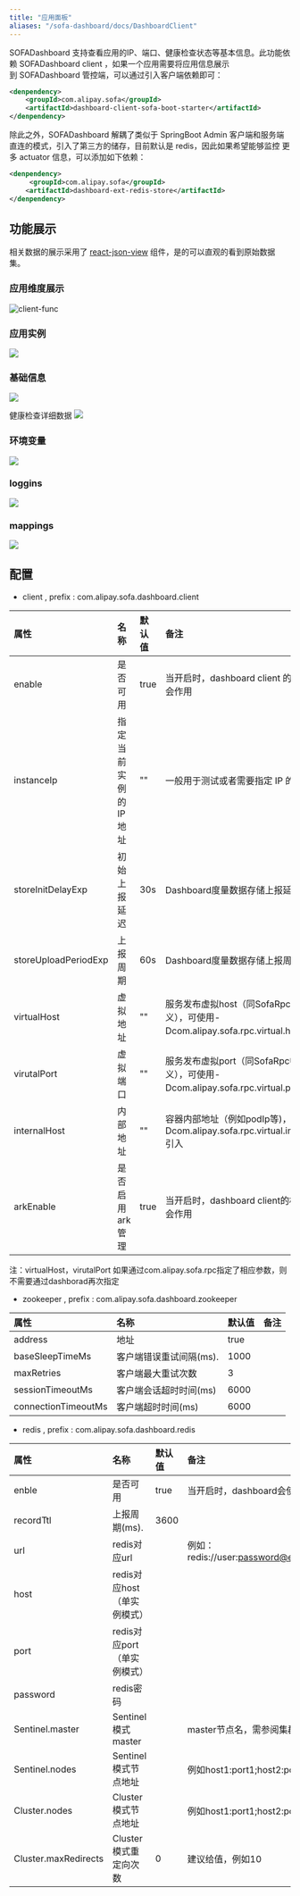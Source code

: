 ```yaml
---
title: "应用面板"
aliases: "/sofa-dashboard/docs/DashboardClient"
---
```


SOFADashboard 支持查看应用的IP、端口、健康检查状态等基本信息。此功能依赖 SOFADashboard client ，如果一个应用需要将应用信息展示到 SOFADashboard 管控端，可以通过引入客户端依赖即可：

```xml
<denpendency>
    <groupId>com.alipay.sofa</groupId>
    <artifactId>dashboard-client-sofa-boot-starter</artifactId>
</denpendency>
```

除此之外，SOFADashboard 解耦了类似于 SpringBoot Admin 客户端和服务端直连的模式，引入了第三方的储存，目前默认是 redis，因此如果希望能够监控 更多 actuator 信息，可以添加如下依赖：

```xml
<denpendency>
     <groupId>com.alipay.sofa</groupId>
    <artifactId>dashboard-ext-redis-store</artifactId>
</denpendency>
```

## 功能展示

相关数据的展示采用了 [react-json-view](https://github.com/mac-s-g/react-json-view) 组件，是的可以直观的看到原始数据集。

### 应用维度展示

![client-func](https://gw.alipayobjects.com/mdn/rms_9959bb/afts/img/A*E8ChTaYjMzMAAAAAAAAAAABkARQnAQ)

### 应用实例

![](https://gw.alipayobjects.com/mdn/rms_9959bb/afts/img/A*yx95SKUM_DAAAAAAAAAAAABkARQnAQ)

### 基础信息

![](https://gw.alipayobjects.com/mdn/rms_9959bb/afts/img/A*gANQSYu1Vx0AAAAAAAAAAABkARQnAQ)

健康检查详细数据
![](https://gw.alipayobjects.com/mdn/rms_9959bb/afts/img/A*ol2GRInEdS0AAAAAAAAAAABkARQnAQ)

### 环境变量
![](https://gw.alipayobjects.com/mdn/rms_9959bb/afts/img/A*auCST4IAN44AAAAAAAAAAABkARQnAQ)

### loggins
![](https://gw.alipayobjects.com/mdn/rms_9959bb/afts/img/A*8mGtS4Sx55EAAAAAAAAAAABkARQnAQ)

### mappings
![](https://gw.alipayobjects.com/mdn/rms_9959bb/afts/img/A*jGWjT7ZU3dMAAAAAAAAAAABkARQnAQ)

## 配置

* client , prefix : com.alipay.sofa.dashboard.client

| 属性                  | 名称                | 默认值 | 备注 |
| :---                 | :---                | :- | :-----|
| enable               | 是否可用             | true |  当开启时，dashboard client 的相应功能才会作用|
| instanceIp           | 指定当前实例的IP 地址  | "" | 一般用于测试或者需要指定 IP 的场景  |
| storeInitDelayExp    | 初始上报延迟          |  30s | Dashboard度量数据存储上报延迟期望(s) |
| storeUploadPeriodExp | 上报周期 | 60s       | Dashboard度量数据存储上报周期(s) |
| virtualHost         | 虚拟地址             | "" | 服务发布虚拟host（同SofaRpc中相同定义），可使用-Dcom.alipay.sofa.rpc.virtual.host引入|
| virutalPort         | 虚拟端口             | "" | 服务发布虚拟port（同SofaRpc中相同定义），可使用-Dcom.alipay.sofa.rpc.virtual.port引入|
| internalHost        | 内部地址             | "" | 容器内部地址（例如podIp等)，可使用-Dcom.alipay.sofa.rpc.virtual.internal.host引入|
| arkEnable           | 是否启用ark管理      |true | 当开启时，dashboard client的相应功能才会作用|
注：virtualHost，virutalPort 如果通过com.alipay.sofa.rpc指定了相应参数，则不需要通过dashborad再次指定

* zookeeper , prefix : com.alipay.sofa.dashboard.zookeeper

| 属性                  | 名称                | 默认值 | 备注 |
| :---                 | :---                | :- | :-----|
| address               | 地址             | true |  |
| baseSleepTimeMs           | 客户端错误重试间隔(ms).  | 1000 |   |
| maxRetries    | 客户端最大重试次数          |  3 |  |
| sessionTimeoutMs | 客户端会话超时时间(ms) | 6000      | |
| connectionTimeoutMs | 客户端超时时间(ms) | 6000       |  |

* redis , prefix : com.alipay.sofa.dashboard.redis

| 属性                  | 名称                | 默认值 | 备注 |
| :---                 | :---                | :- | :-----|
| enble               | 是否可用            | true | 当开启时，dashboard会使用redis作为存储 |
| recordTtl           | 上报周期(ms).  | 3600 |   |
| url    | redis对应url          |   | 例如：redis://user:password@example.com:6379 |
| host | redis对应host（单实例模式） |       | |
| port | redis对应port（单实例模式） |       |  |
| password | redis密码 |                     |  |
| Sentinel.master | Sentinel模式master |        | master节点名，需参阅集群搭建设置 |
| Sentinel.nodes | Sentinel模式节点地址 |        |  例如host1:port1;host2:port2;host3:port3   |
| Cluster.nodes | Cluster模式节点地址 |        |  例如host1:port1;host2:port2;host3:port3  |
| Cluster.maxRedirects | Cluster模式重定向次数 |   0    |  建议给值，例如10 |

